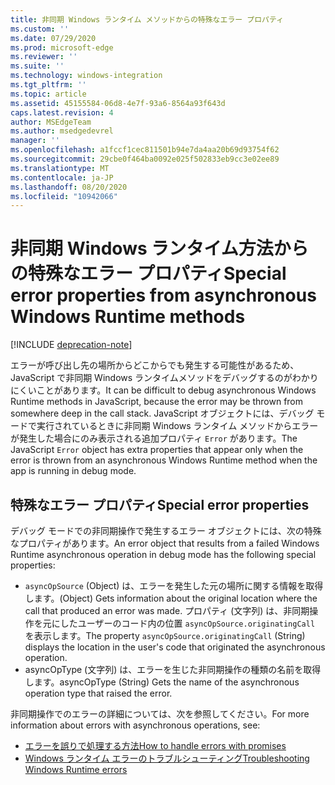 ```yaml
---
title: 非同期 Windows ランタイム メソッドからの特殊なエラー プロパティ
ms.custom: ''
ms.date: 07/29/2020
ms.prod: microsoft-edge
ms.reviewer: ''
ms.suite: ''
ms.technology: windows-integration
ms.tgt_pltfrm: ''
ms.topic: article
ms.assetid: 45155584-06d8-4e7f-93a6-8564a93f643d
caps.latest.revision: 4
author: MSEdgeTeam
ms.author: msedgedevrel
manager: ''
ms.openlocfilehash: a1fccf1cec811501b94e7da4aa20b69d93754f62
ms.sourcegitcommit: 29cbe0f464ba0092e025f502833eb9cc3e02ee89
ms.translationtype: MT
ms.contentlocale: ja-JP
ms.lasthandoff: 08/20/2020
ms.locfileid: "10942066"
---
```

# <span data-ttu-id="29d9d-102">非同期 Windows ランタイム方法からの特殊なエラー プロパティ</span><span class="sxs-lookup"><span data-stu-id="29d9d-102">Special error properties from asynchronous Windows Runtime methods</span></span>  

[!INCLUDE [deprecation-note](../includes/legacy-edge-note.md)]  

<span data-ttu-id="29d9d-103">エラーが呼び出し先の場所からどこからでも発生する可能性があるため、JavaScript で非同期 Windows ランタイムメソッドをデバッグするのがわかりにくいことがあります。</span><span class="sxs-lookup"><span data-stu-id="29d9d-103">It can be difficult to debug asynchronous Windows Runtime methods in JavaScript, because the error may be thrown from somewhere deep in the call stack.</span></span>  <span data-ttu-id="29d9d-104">JavaScript オブジェクトには、デバッグ モードで実行されているときに非同期 Windows ランタイム メソッドからエラーが発生した場合にのみ表示される追加プロパティ `Error` があります。</span><span class="sxs-lookup"><span data-stu-id="29d9d-104">The JavaScript `Error` object has extra properties that appear only when the error is thrown from an asynchronous Windows Runtime method when the app is running in debug mode.</span></span>  
  
## <span data-ttu-id="29d9d-105">特殊なエラー プロパティ</span><span class="sxs-lookup"><span data-stu-id="29d9d-105">Special error properties</span></span>  

<span data-ttu-id="29d9d-106">デバッグ モードでの非同期操作で発生するエラー オブジェクトには、次の特殊なプロパティがあります。</span><span class="sxs-lookup"><span data-stu-id="29d9d-106">An error object that results from a failed Windows Runtime asynchronous operation in debug mode has the following special properties:</span></span>  

*   `asyncOpSource` <span data-ttu-id="29d9d-107">\(Object\) は、エラーを発生した元の場所に関する情報を取得します。</span><span class="sxs-lookup"><span data-stu-id="29d9d-107">\(Object\) Gets information about the original location where the call that produced an error was made.</span></span>  <span data-ttu-id="29d9d-108">プロパティ \(文字列\) は、非同期操作を元にしたユーザーのコード内の位置 `asyncOpSource.originatingCall` を表示します。</span><span class="sxs-lookup"><span data-stu-id="29d9d-108">The property `asyncOpSource.originatingCall` \(String\) displays the location in the user's code that originated the asynchronous operation.</span></span>  
*   <span data-ttu-id="29d9d-109">asyncOpType \(文字列\) は、エラーを生じた非同期操作の種類の名前を取得します。</span><span class="sxs-lookup"><span data-stu-id="29d9d-109">asyncOpType \(String\) Gets the name of the asynchronous operation type that raised the error.</span></span>  
    
<span data-ttu-id="29d9d-110">非同期操作でのエラーの詳細については、次を参照してください。</span><span class="sxs-lookup"><span data-stu-id="29d9d-110">For more information about errors with asynchronous operations, see:</span></span>  
  
*   [<span data-ttu-id="29d9d-111">エラーを誤りで処理する方法</span><span class="sxs-lookup"><span data-stu-id="29d9d-111">How to handle errors with promises</span></span>][PreviousVersionsWindowsAppsHh700337]  
*   [<span data-ttu-id="29d9d-112">Windows ランタイム エラーのトラブルシューティング</span><span class="sxs-lookup"><span data-stu-id="29d9d-112">Troubleshooting Windows Runtime errors</span></span>][PreviousVersionsWindowsAppsHh974350]  

<!-- links -->  

[PreviousVersionsWindowsAppsHh700337]: /previous-versions/windows/apps/hh700337(v=win.10) "エラーを誤って処理する方法 (HTML) |Microsoft ドキュメント"  
[PreviousVersionsWindowsAppsHh974350]: /previous-versions/windows/apps/hh974350(v=win.10) "Windows ランタイム エラー (HTML) のトラブルシューティング |Microsoft ドキュメント"  
